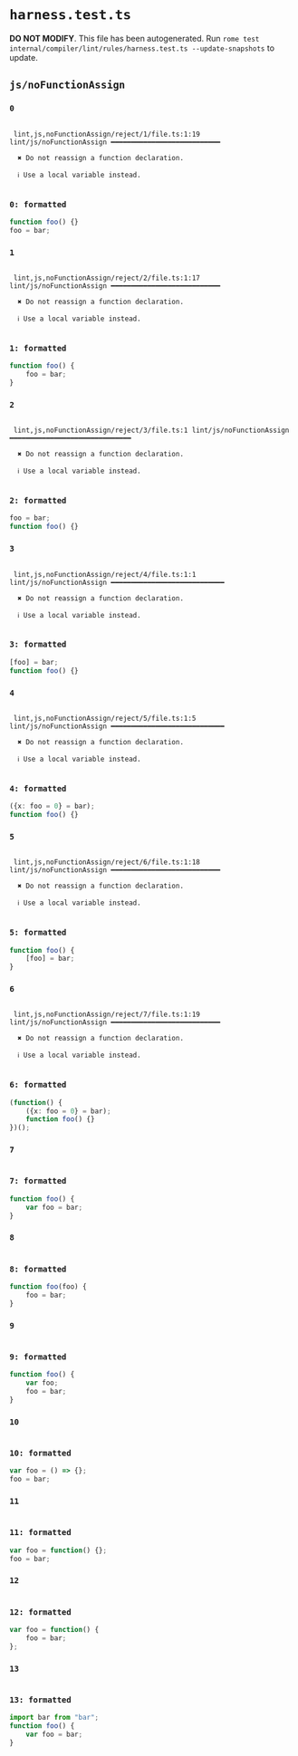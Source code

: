# `harness.test.ts`

**DO NOT MODIFY**. This file has been autogenerated. Run `rome test internal/compiler/lint/rules/harness.test.ts --update-snapshots` to update.

## `js/noFunctionAssign`

### `0`

```

 lint,js,noFunctionAssign/reject/1/file.ts:1:19 lint/js/noFunctionAssign ━━━━━━━━━━━━━━━━━━━━━━━━━━━

  ✖ Do not reassign a function declaration.

  ℹ Use a local variable instead.


```

### `0: formatted`

```ts
function foo() {}
foo = bar;

```

### `1`

```

 lint,js,noFunctionAssign/reject/2/file.ts:1:17 lint/js/noFunctionAssign ━━━━━━━━━━━━━━━━━━━━━━━━━━━

  ✖ Do not reassign a function declaration.

  ℹ Use a local variable instead.


```

### `1: formatted`

```ts
function foo() {
	foo = bar;
}

```

### `2`

```

 lint,js,noFunctionAssign/reject/3/file.ts:1 lint/js/noFunctionAssign ━━━━━━━━━━━━━━━━━━━━━━━━━━━━━━

  ✖ Do not reassign a function declaration.

  ℹ Use a local variable instead.


```

### `2: formatted`

```ts
foo = bar;
function foo() {}

```

### `3`

```

 lint,js,noFunctionAssign/reject/4/file.ts:1:1 lint/js/noFunctionAssign ━━━━━━━━━━━━━━━━━━━━━━━━━━━━

  ✖ Do not reassign a function declaration.

  ℹ Use a local variable instead.


```

### `3: formatted`

```ts
[foo] = bar;
function foo() {}

```

### `4`

```

 lint,js,noFunctionAssign/reject/5/file.ts:1:5 lint/js/noFunctionAssign ━━━━━━━━━━━━━━━━━━━━━━━━━━━━

  ✖ Do not reassign a function declaration.

  ℹ Use a local variable instead.


```

### `4: formatted`

```ts
({x: foo = 0} = bar);
function foo() {}

```

### `5`

```

 lint,js,noFunctionAssign/reject/6/file.ts:1:18 lint/js/noFunctionAssign ━━━━━━━━━━━━━━━━━━━━━━━━━━━

  ✖ Do not reassign a function declaration.

  ℹ Use a local variable instead.


```

### `5: formatted`

```ts
function foo() {
	[foo] = bar;
}

```

### `6`

```

 lint,js,noFunctionAssign/reject/7/file.ts:1:19 lint/js/noFunctionAssign ━━━━━━━━━━━━━━━━━━━━━━━━━━━

  ✖ Do not reassign a function declaration.

  ℹ Use a local variable instead.


```

### `6: formatted`

```ts
(function() {
	({x: foo = 0} = bar);
	function foo() {}
})();

```

### `7`

```

```

### `7: formatted`

```ts
function foo() {
	var foo = bar;
}

```

### `8`

```

```

### `8: formatted`

```ts
function foo(foo) {
	foo = bar;
}

```

### `9`

```

```

### `9: formatted`

```ts
function foo() {
	var foo;
	foo = bar;
}

```

### `10`

```

```

### `10: formatted`

```ts
var foo = () => {};
foo = bar;

```

### `11`

```

```

### `11: formatted`

```ts
var foo = function() {};
foo = bar;

```

### `12`

```

```

### `12: formatted`

```ts
var foo = function() {
	foo = bar;
};

```

### `13`

```

```

### `13: formatted`

```ts
import bar from "bar";
function foo() {
	var foo = bar;
}

```
